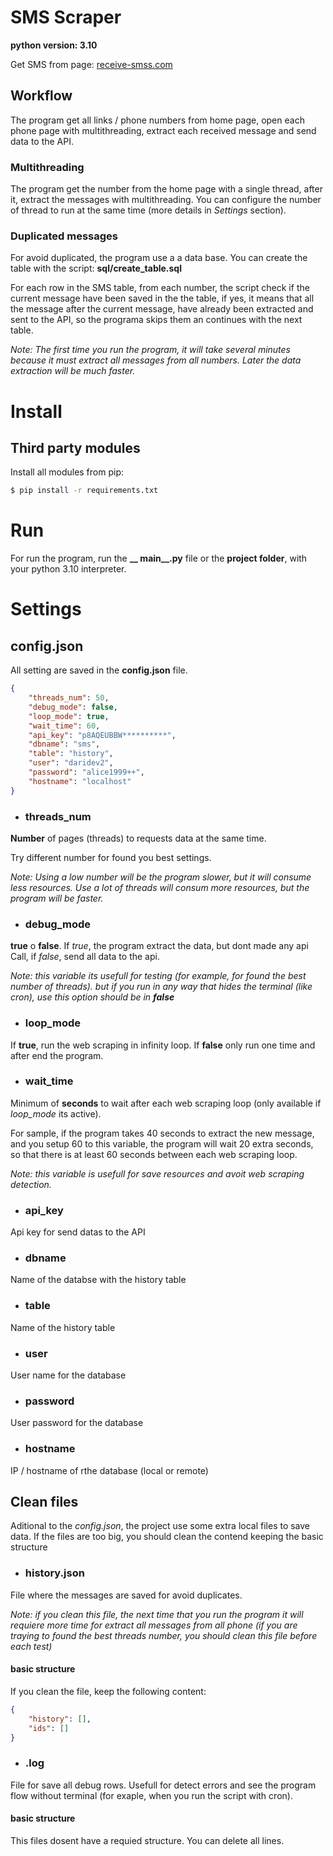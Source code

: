 # SMS Scraper
**python version: 3.10**

Get SMS from page: [receive-smss.com](https://receive-smss.com/)

## Workflow

The program get all links / phone numbers from home page, open each phone page with multithreading, extract each received message and send data to the API.

### Multithreading

The program get the number from the home page with a single thread, after it, extract the messages with multithreading. You can configure the number of thread to run at the same time (more details in *Settings* section).

### Duplicated messages

For avoid duplicated, the program use a a data base.
You can create the table with the script: **sql/create_table.sql**

For each row in the SMS table, from each number, the script check if the current message have been saved in the the table, if yes, it means that all the message after the current message, have already been extracted and sent to the API, so the programa skips them an continues with the next table. 

*Note: The first time you run the program, it will take several minutes because it must extract all messages from all numbers. Later the data extraction will be much faster.*

# Install
## Third party modules

Install all modules from pip: 

``` bash
$ pip install -r requirements.txt
```

# Run

For run the program, run the **__ main__.py** file or the **project folder**, with your python 3.10 interpreter. 

# Settings

## config.json
All setting are saved in the **config.json** file. 

```json
{
    "threads_num": 50,
    "debug_mode": false,
    "loop_mode": true,
    "wait_time": 60, 
    "api_key": "p8AQEUBBW**********",
    "dbname": "sms",
    "table": "history",
    "user": "daridev2",
    "password": "alice1999++",
    "hostname": "localhost"
}
```

* ### threads_num

**Number** of pages (threads) to requests data at the same time.

Try different number for found you best settings. 

*Note: Using a low number will be the program slower, but it will consume less resources. Use a lot of threads will consum more resources, but the program will be faster.* 

* ### debug_mode

**true** o **false**. 
If *true*, the program extract the data, but dont made any api Call, if *false*, send all data to the api. 

*Note: this variable its usefull for testing (for example, for found the best number of threads). but if you run in any way that hides the terminal (like cron), use this option should be in **false***

* ### loop_mode

If **true**, run the web scraping in infinity loop. If **false** only run one time and after end the program. 

* ### wait_time

Minimum of **seconds** to wait after each web scraping loop (only available if *loop_mode* its active).

For sample, if the program takes 40 seconds to extract the new message, and you setup 60 to this variable, the program will wait 20 extra seconds, so that there is at least 60 seconds between each web scraping loop.

*Note: this variable is usefull for save resources and avoit web scraping detection.*

* ### api_key

Api key for send datas to the API

* ### dbname

Name of the databse with the history table

* ### table

Name of the history table

* ### user

User name for the database

* ### password

User password for the database

* ### hostname

IP / hostname of rthe database (local or remote)

## Clean files

Aditional to the *config.json*, the project use some extra local files to save data. If the files are too big, you should clean the contend keeping the basic structure

+ ### history.json

File where the messages are saved for avoid duplicates. 

*Note: if you clean this file, the next time that you run the program it will requiere more time for extract all messages from all phone (if you are traying to found the best threads number, you should clean this file before each test)*

#### basic structure
If you clean the file, keep the following content:
```json
{
    "history": [],
    "ids": []
}
```

* ### .log

File for save all debug rows. Usefull for detect errors and see the program flow without terminal (for exaple, when you run the script with cron).

#### basic structure
This files dosent have a requied structure. You can delete all lines. 